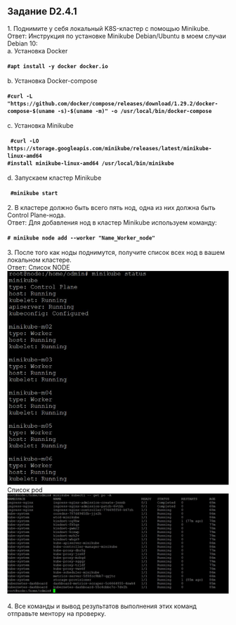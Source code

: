 <h2>Задание D2.4.1 </h2>
1. Поднимите у себя локальный K8S-кластер с помощью Minikube. <br>
Ответ: Инструкция по установке Minikube Debian/Ubuntu в моем случаи Debian 10:<br>
a. Установка Docker <br> <br>
<code><b>#apt install -y docker docker.io </b></code> <br> <br>
b. Установка Docker-compose <br><br>
<code><b>#curl -L "https://github.com/docker/compose/releases/download/1.29.2/docker-compose-$(uname -s)-$(uname -m)" -o /usr/local/bin/docker-compose </b></code> <br><br>
c. Установка Minikube <br><br>
<code> <b>#curl -LO https://storage.googleapis.com/minikube/releases/latest/minikube-linux-amd64 
#install minikube-linux-amd64 /usr/local/bin/minikube </b></code> <br><br>
d. Запускаем кластер Minikube <br> <br>
<code> <b>#minikube start </b></code> <br> <br>
2. В кластере должно быть всего пять нод, одна из них должна быть Сontrol Plane-нода. <br>
Ответ: Для добавления нод в кластер Minikube используем команду:<br><br>
<code><b># minikube node add --worker "Name_Worker_node" </b></code> <br><br>
3. После того как ноды поднимутся, получите список всех нод в вашем локальном кластере. <br> 
Ответ: Список NODE<br>
<img src=https://github.com/Suirus777/Project_d.2.4/blob/main/Minikube_nodes.JPG><br>
Список pod <br>
<img src=https://github.com/Suirus777/Project_d.2.4/blob/main/Minikube_podes.JPG> <br><br>
4. Все команды и вывод результатов выполнения этих команд отправьте ментору на проверку.

